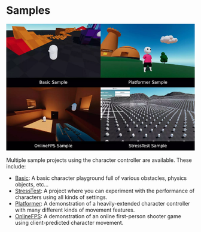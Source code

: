  # Samples

![](./Images/samples.PNG)

 Multiple sample projects using the character controller are available. These include:
 * [Basic](./Samples/basic.md): A basic character playground full of various obstacles, physics objects, etc...
 * [StressTest](./Samples/stresstest.md): A project where you can experiment with the performance of characters using all kinds of settings.
 * [Platformer](./Samples/platformer.md): A demonstration of a heavily-extended character controller with many different kinds of movement features.
 * [OnlineFPS](./Samples/onlinefps.md): A demonstration of an online first-person shooter game using client-predicted character movement.
